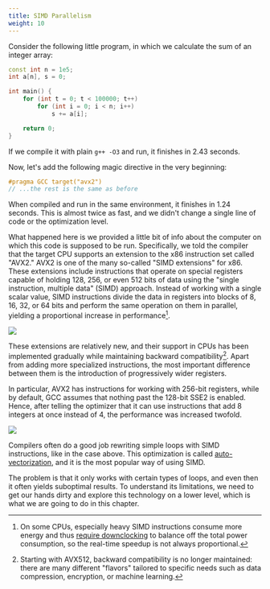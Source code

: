 ```yaml
---
title: SIMD Parallelism
weight: 10
---
```


Consider the following little program, in which we calculate the sum of an integer array:

```c++
const int n = 1e5;
int a[n], s = 0;

int main() {
    for (int t = 0; t < 100000; t++)
        for (int i = 0; i < n; i++)
            s += a[i];

    return 0;
}
```

If we compile it with plain `g++ -O3` and run, it finishes in 2.43 seconds.

Now, let's add the following magic directive in the very beginning:

```c++
#pragma GCC target("avx2")
// ...the rest is the same as before
```

When compiled and run in the same environment, it finishes in 1.24 seconds. This is almost twice as fast, and we didn't change a single line of code or the optimization level.

What happened here is we provided a little bit of info about the computer on which this code is supposed to be run. Specifically, we told the compiler that the target CPU supports an extension to the x86 instruction set called "AVX2." AVX2 is one of the many so-called "SIMD extensions" for x86. These extensions include instructions that operate on special registers capable of holding 128, 256, or even 512 bits of data using the "single instruction, multiple data" (SIMD) approach. Instead of working with a single scalar value, SIMD instructions divide the data in registers into blocks of 8, 16, 32, or 64 bits and perform the same operation on them in parallel, yielding a proportional increase in performance[^power].

[^power]: On some CPUs, especially heavy SIMD instructions consume more energy and thus [require downclocking](https://blog.cloudflare.com/on-the-dangers-of-intels-frequency-scaling/) to balance off the total power consumption, so the real-time speedup is not always proportional.

![](img/simd.png)

These extensions are relatively new, and their support in CPUs has been implemented gradually while maintaining backward compatibility[^avx512]. Apart from adding more specialized instructions, the most important difference between them is the introduction of progressively wider registers.

In particular, AVX2 has instructions for working with 256-bit registers, while by default, GCC assumes that nothing past the 128-bit SSE2 is enabled. Hence, after telling the optimizer that it can use instructions that add 8 integers at once instead of 4, the performance was increased twofold.

[^avx512]: Starting with AVX512, backward compatibility is no longer maintained: there are many different "flavors" tailored to specific needs such as data compression, encryption, or machine learning.

![](img/intel-extensions.webp)

Compilers often do a good job rewriting simple loops with SIMD instructions, like in the case above. This optimization is called [auto-vectorization](auto-vectorization), and it is the most popular way of using SIMD.

The problem is that it only works with certain types of loops, and even then it often yields suboptimal results. To understand its limitations, we need to get our hands dirty and explore this technology on a lower level, which is what we are going to do in this chapter.
